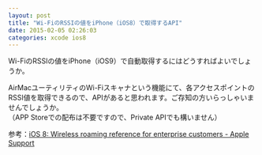 ```yaml
---
layout: post
title: "Wi-FiのRSSIの値をiPhone（iOS8）で取得するAPI"
date: 2015-02-05 02:26:03
categories: xcode ios8
---
```

<p>Wi-FiのRSSIの値をiPhone（iOS9）で自動取得するにはどうすればよいでしょうか。</p>

<p>AirMacユーティリティのWi-Fiスキャナという機能にて、各アクセスポイントのRSSI値を取得できるので、APIがあると思われます。ご存知の方いらっしゃいませんでしょうか。<br>
（APP Storeでの配布は不要ですので、Private APIでも構いません）</p>

<p>参考：<a href="http://support.apple.com/en-us/HT203068" rel="nofollow">iOS 8: Wireless roaming reference for enterprise customers - Apple Support</a></p>
